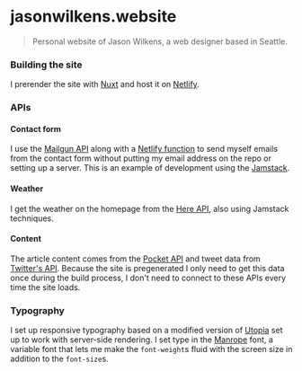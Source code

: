 # jasonwilkens.website

> Personal website of Jason Wilkens, a web designer based in Seattle.

### Building the site

I prerender the site with [Nuxt](https://nuxtjs.org) and host it on [Netlify](https://netlify.com).

### APIs

#### Contact form

I use the [Mailgun API](https://documentation.mailgun.com/en/latest/api_reference.html) along with a
[Netlify function](https://functions.netlify.com/) to send myself emails from the contact form without putting my email address
on the repo or setting up a server. This is an example of development using the [Jamstack](https://jamstack.org/).

#### Weather

I get the weather on the homepage from the [Here API](https://developer.here.com/), also using Jamstack techniques.

#### Content

The article content comes from the [Pocket API](https://getpocket.com/developer/) and tweet data from
[Twitter's API](https://developer.twitter.com/ja/docs). Because the site is pregenerated I only need to get this data once
during the build process, I don't need to connect to these APIs every time the site loads.

### Typography

I set up responsive typography based on a modified version of [Utopia](https://utopia.fyi/) set up to work with server-side
rendering. I set type in the [Manrope](https://manropefont.com/) font, a variable font that lets me make the `font-weight`s
fluid with the screen size in addition to the `font-size`s.
